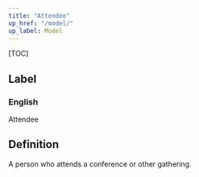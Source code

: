```yaml
---
title: "Attendee"
up_href: "/model/"
up_label: Model
---
```


[TOC]

## Label

### English
Attendee


## Definition
   A person who attends a conference or other gathering. 


    
